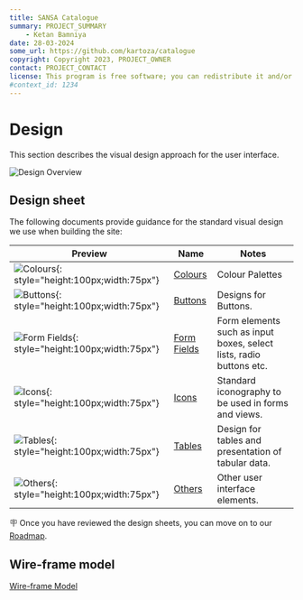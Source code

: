 ```yaml
---
title: SANSA Catalogue
summary: PROJECT_SUMMARY
    - Ketan Bamniya
date: 28-03-2024
some_url: https://github.com/kartoza/catalogue
copyright: Copyright 2023, PROJECT_OWNER
contact: PROJECT_CONTACT
license: This program is free software; you can redistribute it and/or modify it under the terms of the GNU Affero General Public License as published by the Free Software Foundation; either version 3 of the License, or (at your option) any later version.
#context_id: 1234
---
```


# Design
<!-- Replace all of the titles with relevant titles -->

This section describes the visual design approach for the user interface.

![Design Overview]()

## Design sheet

The following documents provide guidance for the standard visual design we use when building the site:
<!-- Add the relevant images into the adjacent img folder using the naming convention -->
<!-- In the name column, add a link to a pdf of the relevant design sheet. e.g. img/design-colours.pdf  -->

| Preview | Name | Notes |
|------------|---------|----------------|
|![Colours](){: style="height:100px;width:75px"} | [Colours]() | Colour Palettes |
|![Buttons](){: style="height:100px;width:75px"} | [Buttons]() | Designs for Buttons. |
|![Form Fields](){: style="height:100px;width:75px"} | [Form Fields]() | Form elements such as input boxes, select lists, radio buttons etc. |
|![Icons](){: style="height:100px;width:75px"} | [Icons]() | Standard iconography to be used in forms and views.  |
|![Tables](){: style="height:100px;width:75px"} | [Tables]() | Design for tables and presentation of tabular data.  |
|![Others](){: style="height:100px;width:75px"} | [Others]() | Other user interface elements. |

🪧 Once you have reviewed the design sheets, you can move on to our [Roadmap](roadmap.md).

## Wire-frame model
<!-- Link to wire-frame or screenshots of wire-frame -->

[Wire-frame Model]()
